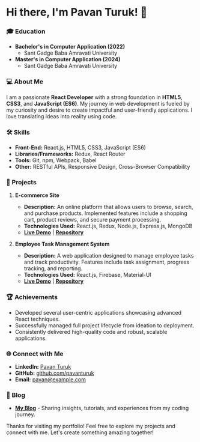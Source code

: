 # Hi there, I'm Pavan Turuk! 👋

### 🎓 Education
- **Bachelor's in Computer Application (2022)**
  - Sant Gadge Baba Amravati University
- **Master's in Computer Application (2024)**
  - Sant Gadge Baba Amravati University

### 💻 About Me
I am a passionate **React Developer** with a strong foundation in **HTML5**, **CSS3**, and **JavaScript (ES6)**. My journey in web development is fueled by my curiosity and desire to create impactful and user-friendly applications. I love translating ideas into reality using code.

### 🛠️ Skills
- **Front-End:** React.js, HTML5, CSS3, JavaScript (ES6)
- **Libraries/Frameworks:** Redux, React Router
- **Tools:** Git, npm, Webpack, Babel
- **Other:** RESTful APIs, Responsive Design, Cross-Browser Compatibility

### 📂 Projects
1. **E-commerce Site**
   - **Description:** An online platform that allows users to browse, search, and purchase products. Implemented features include a shopping cart, product reviews, and secure payment processing.
   - **Technologies Used:** React.js, Redux, Node.js, Express.js, MongoDB
   - **[Live Demo](#)** | **[Repository](#)**

2. **Employee Task Management System**
   - **Description:** A web application designed to manage employee tasks and track productivity. Features include task assignment, progress tracking, and reporting.
   - **Technologies Used:** React.js, Firebase, Material-UI
   - **[Live Demo](#)** | **[Repository](#)**

### 🏆 Achievements
- Developed several user-centric applications showcasing advanced React techniques.
- Successfully managed full project lifecycle from ideation to deployment.
- Consistently delivered high-quality code and robust, scalable applications.

### 🌐 Connect with Me
- **LinkedIn:** [Pavan Turuk](#)
- **GitHub:** [github.com/pavanturuk](#)
- **Email:** [pavan@example.com](mailto:pavan@example.com)

### 📝 Blog
- **[My Blog](#)** - Sharing insights, tutorials, and experiences from my coding journey.

Thanks for visiting my portfolio! Feel free to explore my projects and connect with me. Let's create something amazing together!
